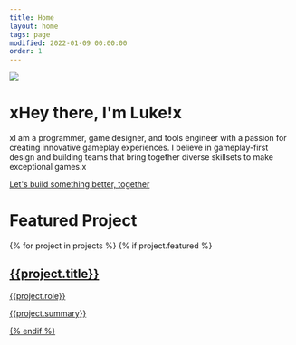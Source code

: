 ```yaml
---
title: Home
layout: home
tags: page
modified: 2022-01-09 00:00:00
order: 1
---
```

<div class = "">
<div class = ""><img class="rounded-2xl border border-gray-400 border-2 mb-12" src = "/images/rooseveltcover.jpg"></div>
<h1 class="title mb-12 text-center sm:text-left">
xHey there, I'm Luke!x
</h1>
<div class="text-xl md:text-2xl">
	<p class = "mb-8">xI am a programmer, game designer, and tools engineer with a passion for creating innovative gameplay experiences. I believe in gameplay-first design and building teams that bring together diverse skillsets to make exceptional games.x</p>
	<a href = "mailto:hey@roosevelt.games" class = "highlight underline"> Let's build something better, together</a>
</div>

<h1 class = "title text-center sm:text-left"> Featured Project </h1>
{% for project in projects %}
{% if project.featured %}
<a href = "/projects/{{project.title | slugify}}">
<div class = "p-4 hover:bg-stone-100 rounded-xl">
<div class = "bg-slate-50 rounded-2xl border border-gray-400 border-2 grid grid-cols-1 grid-rows-2 md:grid-rows-1 md:grid-cols-2 overflow-hidden">
	<div class = "bg-no-repeat bg-center bg-cover" style = "background-image: url('/images/{{project.image}}');">
	</div>
	<div class = "bg-amber-400">
		<div class = "m-3 md:m-8 testspace">
			<h2 class = "text-4xl font-bold text-slate-800 text-center">{{project.title}} </h2>
			<p class = "highlight font-bold text-center text-2xl md:mb-8"> {{project.role}} </p>
			<p class = "text-slate-800"> {{project.summary}} </p>
			<p>  </p>
		</div>
	</div>
</div>
{% endif %}
